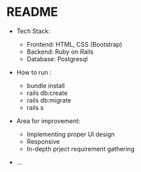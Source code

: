 # README

* Tech Stack:
    - Frontend: HTML, CSS (Bootstrap)
    - Backend: Ruby on Rails
    - Database: Postgresql

* How to run :
  - bundle install
  - rails db:create
  - rails db:migrate
  - rails s
 
* Area for improvement:
  - Implementing proper UI design
  - Responsive
  - In-depth prject requirement gathering
* ...
